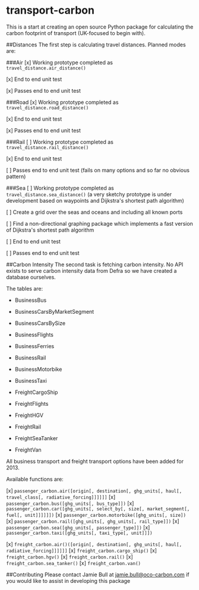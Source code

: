 transport-carbon
================

This is a start at creating an open source Python package for calculating the carbon footprint of transport (UK-focused to begin with).

##Distances
The first step is calculating travel distances. Planned modes are:

###Air
[x] Working prototype completed as `travel_distance.air_distance()`

[x] End to end unit test

[x] Passes end to end unit test

###Road
[x] Working prototype completed as `travel_distance.road_distance()`

[x] End to end unit test

[x] Passes end to end unit test

###Rail
[ ] Working prototype completed as `travel_distance.rail_distance()`

[x] End to end unit test

[ ] Passes end to end unit test (fails on many options and so far no obvious pattern)

###Sea
[ ] Working prototype completed as `travel_distance.sea_distance()` (a very sketchy prototype is under development based on waypoints and Dijkstra's shortest path algorithm)

[ ] Create a grid over the seas and oceans and including all known ports

[ ] Find a non-directional graphing package which implements a fast version of Dijkstra's shortest path algorithm

[ ] End to end unit test

[ ] Passes end to end unit test

##Carbon Intensity
The second task is fetching carbon intensity. No API exists to serve carbon intensity data from Defra so we have created a database ourselves.

The tables are:

- BusinessBus

- BusinessCarsByMarketSegment

- BusinessCarsBySize

- BusinessFlights

- BusinessFerries

- BusinessRail

- BusinessMotorbike

- BusinessTaxi

- FreightCargoShip

- FreightFlights

- FreightHGV

- FreightRail

- FreightSeaTanker

- FreightVan

All business transport and freight transport options have been added for 2013.

Available functions are:

[x] `passenger_carbon.air([origin[, destination[, ghg_units[, haul[, travel_class[, radiative_forcing]]]]]]`
[x] `passenger_carbon.bus([ghg_units[, bus_type]])`
[x] `passenger_carbon.car([ghg_units[, select_by[, size[, market_segment[, fuel[, unit]]]]]])`
[x] `passenger_carbon.motorbike([ghg_units[, size])`
[x] `passenger_carbon.rail([ghg_units[, ghg_units[, rail_type]])`
[x] `passenger_carbon.sea([ghg_units[, passenger_type]])`
[x] `passenger_carbon.taxi([ghg_units[, taxi_type[, unit]]])`

[x] `freight_carbon.air()([origin[, destination[, ghg_units[, haul[, radiative_forcing]]]]]]`
[x] `freight_carbon.cargo_ship()`
[x] `freight_carbon.hgv()`
[x] `freight_carbon.rail()`
[x] `freight_carbon.sea_tanker()`
[x] `freight_carbon.van()`


##Contributing
Please contact Jamie Bull at jamie.bull@oco-carbon.com if you would like to assist in developing this package